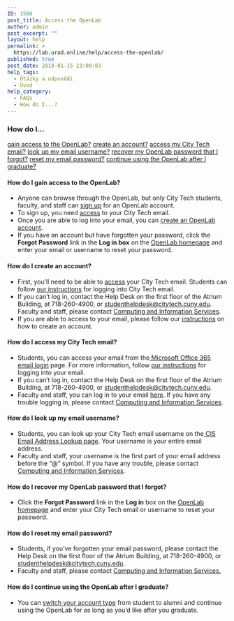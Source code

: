 ```yaml
---
ID: 1566
post_title: Access the OpenLab
author: admin
post_excerpt: ""
layout: help
permalink: >
  https://lab.urad.online/help/access-the-openlab/
published: true
post_date: 2018-01-15 23:00:03
help_tags:
  - Otázky a odpovědi
  - Úvod
help_category:
  - FAQs
  - How do I...?
---
```

<h3>How do I…</h3>
<a href="https://openlab.citytech.cuny.edu/blog/help/access-the-openlab/#gainaccess">gain access to the OpenLab?</a>
<a href="https://openlab.citytech.cuny.edu/blog/help/access-the-openlab/#createaccount">create an account?</a>
<a href="https://openlab.citytech.cuny.edu/blog/help/access-the-openlab/#email">access my City Tech email?</a>
<a href="https://openlab.citytech.cuny.edu/blog/help/access-the-openlab/#username">look up my email username?</a>
<a href="https://openlab.citytech.cuny.edu/blog/help/access-the-openlab/#olpassword">recover my OpenLab password that I forgot?</a>
<a href="https://openlab.citytech.cuny.edu/blog/help/access-the-openlab/#emailpassword">reset my email password?</a><a name="gainaccess"></a>
<a href="https://openlab.citytech.cuny.edu/blog/help/access-the-openlab/#alumni">continue using the OpenLab after I graduate?</a>
<h4>How do I gain access to the OpenLab?</h4>
<ul>
 	<li>Anyone can browse through the OpenLab, but only City Tech students, faculty, and staff can <a href="https://openlab.citytech.cuny.edu/blog/help/signing-up-on-the-openlab/">sign up</a> for an OpenLab account.</li>
 	<li>To sign up, you need <a href="https://openlab.citytech.cuny.edu/blog/help/accessing-your-city-tech-email-for-students/">access</a> to your City Tech email.</li>
 	<li>Once you are able to log into your email, you can <a href="https://openlab.citytech.cuny.edu/blog/help/signing-up-on-the-openlab/">create an OpenLab account</a>.</li>
 	<li>If you have an account but have forgotten your password, click the <strong>Forgot Password</strong> link in the <strong>Log in box</strong> on the <a href="https://openlab.citytech.cuny.edu/">OpenLab homepage</a> and enter your email or username to reset your password.<a name="createaccount"></a></li>
</ul>
<h4>How do I create an account?</h4>
<ul>
 	<li>First, you’ll need to be able to <a href="https://openlab.citytech.cuny.edu/blog/help/accessing-your-city-tech-email-for-students/">access</a> your City Tech email. Students can follow <a href="https://openlab.citytech.cuny.edu/blog/help/accessing-your-city-tech-email-for-students/">our instructions</a> for logging into City Tech email.</li>
 	<li>If you can’t log in, contact the Help Desk on the first floor of the Atrium Building, at 718-260-4900, or <a href="mailto:studenthelpdesk@citytech.cuny.edu">studenthelpdesk@citytech.cuny.edu</a>. Faculty and staff, please contact <a href="http://cis.citytech.cuny.edu/index.aspx">Computing and Information Services</a>.</li>
 	<li>If you are able to access to your email, please follow our <a href="https://openlab.citytech.cuny.edu/blog/help/signing-up-on-the-openlab/">instructions</a> on how to create an account.<a name="email"></a></li>
</ul>
<h4>How do I access my City Tech email?</h4>
<ul>
 	<li>Students, you can access your email from the<a href="https://login.microsoftonline.com/login.srf?wa=wsignin1.0&amp;rpsnv=2&amp;ct=1377636614&amp;rver=6.1.6206.0&amp;wp=MBI_KEY&amp;wreply=https:%2F%2Fwww.outlook.com%2Fowa%2F&amp;id=260563&amp;whr=mail.citytech.cuny.edu&amp;CBCXT=out"> Microsoft Office 365 email login</a> page. For more information, follow <a href="https://openlab.citytech.cuny.edu/blog/help/accessing-your-city-tech-email-for-students/">our instructions</a> for logging into your email.</li>
 	<li>If you can’t log in, contact the Help Desk on the first floor of the Atrium Building, at 718-260-4900, or <a href="mailto:studenthelpdesk@citytech.cuny.edu">studenthelpdesk@citytech.cuny.edu</a>.</li>
 	<li>Faculty and staff, you can log in to your email <a href="http://email1.citytech.cuny.edu/gw/webacc">here</a>. If you have any trouble logging in, please contact <a href="http://cis.citytech.cuny.edu/index.aspx">Computing and Information Services</a>.</li>
</ul>
<a name="username"></a>
<h4>How do I look up my email username?</h4>
<ul>
 	<li>Students, you can look up your City Tech email username on the<a href="http://cis.citytech.cuny.edu/Student/it_student_findemail.aspx"> CIS Email Address Lookup page</a>. Your username is your entire email address.</li>
 	<li>Faculty and staff, your username is the first part of your email address before the “@” symbol. If you have any trouble, please contact <a href="http://cis.citytech.cuny.edu/index.aspx">Computing and Information Services</a>.</li>
</ul>
<a name="olpassword"></a>
<h4>How do I recover my OpenLab password that I forgot?</h4>
<ul>
 	<li>Click the <strong>Forgot Password</strong> link in the <strong>Log in</strong> box on the <a href="https://openlab.citytech.cuny.edu/">OpenLab homepage</a> and enter your City Tech email or username to reset your password.</li>
</ul>
<a name="emailpassword"></a>
<h4>How do I reset my email password?</h4>
<ul>
 	<li>Students, if you’ve forgotten your email password, please contact the Help Desk on the first floor of the Atrium Building, at 718-260-4900, or <a href="mailto:studenthelpdesk@citytech.cuny.edu">studenthelpdesk@citytech.cuny.edu</a>.</li>
 	<li>Faculty and staff, please contact <a href="http://cis.citytech.cuny.edu/index.aspx">Computing and Information Services. </a></li>
</ul>
<a name="alumni"></a>
<h4>How do I continue using the OpenLab after I graduate?</h4>
<ul>
 	<li>You can <a href="https://openlab.citytech.cuny.edu/blog/help/changing-your-account-type-for-students-and-alumni/">switch your account type</a> from student to alumni and continue using the OpenLab for as long as you’d like after you graduate.</li>
</ul>